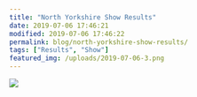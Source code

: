 ```yaml
---
title: "North Yorkshire Show Results"
date: 2019-07-06 17:46:21
modified: 2019-07-06 17:46:22
permalink: blog/north-yorkshire-show-results/
tags: ["Results", "Show"]
featured_img: /uploads/2019-07-06-3.png
---
```


![](/uploads/2019-07-06-3.png)

